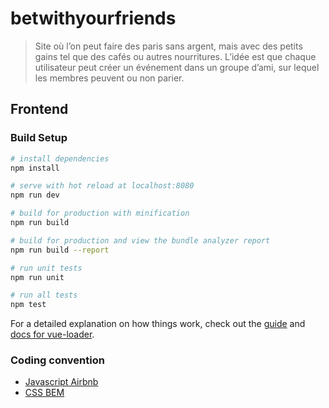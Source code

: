# betwithyourfriends

> Site où l’on peut faire des paris sans argent, mais avec des petits gains tel que des cafés ou autres nourritures. L’idée est que chaque utilisateur peut créer un événement dans un groupe d’ami, sur lequel les membres peuvent ou non parier.

## Frontend

### Build Setup

``` bash
# install dependencies
npm install

# serve with hot reload at localhost:8080
npm run dev

# build for production with minification
npm run build

# build for production and view the bundle analyzer report
npm run build --report

# run unit tests
npm run unit

# run all tests
npm test
```

For a detailed explanation on how things work, check out the [guide](http://vuejs-templates.github.io/webpack/) and [docs for vue-loader](http://vuejs.github.io/vue-loader).

### Coding convention

* [Javascript Airbnb](https://github.com/airbnb/javascript)
* [CSS BEM](http://getbem.com/naming/)